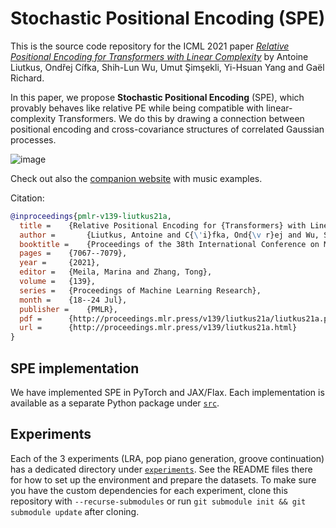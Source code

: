 # Stochastic Positional Encoding (SPE)

This is the source code repository for the ICML 2021 paper [*Relative Positional Encoding for Transformers with Linear Complexity*](http://proceedings.mlr.press/v139/liutkus21a.html) by Antoine Liutkus, Ondřej Cífka, Shih-Lun Wu, Umut Şimşekli, Yi-Hsuan Yang and Gaël Richard.

In this paper, we propose **Stochastic Positional Encoding** (SPE), which provably behaves like relative PE while being compatible with linear-complexity Transformers. We do this by drawing a connection between positional encoding and cross-covariance structures of correlated Gaussian processes.

![image](https://user-images.githubusercontent.com/8046580/119335679-fcf09280-bc8c-11eb-9525-bec9372bf6fb.png)

Check out also the [companion website](https://cifkao.github.io/spe/) with music examples.

Citation:
```bibtex
@inproceedings{pmlr-v139-liutkus21a,
  title = 	 {Relative Positional Encoding for {Transformers} with Linear Complexity},
  author =       {Liutkus, Antoine and C{\'i}fka, Ond{\v r}ej and Wu, Shih-Lun and {\c S}im{\c s}ekli, Umut and Yang, Yi-Hsuan and Richard, Ga{\"e}l},
  booktitle = 	 {Proceedings of the 38th International Conference on Machine Learning},
  pages = 	 {7067--7079},
  year = 	 {2021},
  editor = 	 {Meila, Marina and Zhang, Tong},
  volume = 	 {139},
  series = 	 {Proceedings of Machine Learning Research},
  month = 	 {18--24 Jul},
  publisher =    {PMLR},
  pdf = 	 {http://proceedings.mlr.press/v139/liutkus21a/liutkus21a.pdf},
  url = 	 {http://proceedings.mlr.press/v139/liutkus21a.html}
}
```

## SPE implementation

We have implemented SPE in PyTorch and JAX/Flax. Each implementation is available as a separate Python package under [`src`](./src).

## Experiments

Each of the 3 experiments (LRA, pop piano generation, groove continuation) has a dedicated directory under [`experiments`](./experiments). See the README files there for how to set up the environment and prepare the datasets. To make sure you have the custom dependencies for each experiment, clone this repository with `--recurse-submodules` or run `git submodule init && git submodule update` after cloning.
